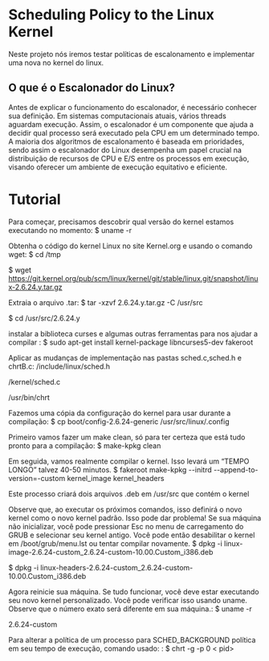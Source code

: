 # Scheduling Policy to the Linux Kernel
Neste projeto nós iremos testar políticas de escalonamento e implementar uma nova no kernel do linux.

## O que é o Escalonador do Linux?
Antes de explicar o funcionamento do escalonador, é necessário conhecer sua definição. Em sistemas computacionais atuais, vários threads aguardam execução. 
Assim, o escalonador é um componente que ajuda a decidir qual processo será executado pela CPU em um determinado tempo. 
A maioria dos algoritmos de escalonamento é baseada em prioridades, sendo assim o escalonador do Linux desempenha um papel crucial na distribuição de recursos de CPU e E/S entre os processos em execução, visando oferecer um ambiente de execução equitativo e eficiente.

# Tutorial
Para começar, precisamos descobrir qual versão do kernel estamos executando no momento:
$ uname -r

Obtenha o código do kernel Linux no site Kernel.org e usando o comando wget:
$ cd /tmp

$ wget https://git.kernel.org/pub/scm/linux/kernel/git/stable/linux.git/snapshot/linux-2.6.24.y.tar.gz

Extraia o arquivo .tar:
$ tar -xzvf 2.6.24.y.tar.gz -C /usr/src

$ cd /usr/src/2.6.24.y

instalar a biblioteca curses e algumas outras ferramentas para nos ajudar a compilar :
$ sudo apt-get install kernel-package libncurses5-dev fakeroot

Aplicar as mudanças de implementação nas pastas sched.c,sched.h e chrtB.c:
/include/linux/sched.h

/kernel/sched.c

/usr/bin/chrt

Fazemos uma cópia da configuração do kernel para usar durante a compilação:
$ cp boot/config-2.6.24-generic /usr/src/linux/.config

Primeiro vamos fazer um make clean, só para ter certeza que está tudo pronto para a compilação:
$ make-kpkg clean

Em seguida, vamos realmente compilar o kernel. Isso levará um “TEMPO LONGO” talvez 40-50 minutos.
$ fakeroot make-kpkg --initrd --append-to-version=-custom kernel_image kernel_headers

Este processo criará dois arquivos .deb em /usr/src que contém o kernel

Observe que, ao executar os próximos comandos, isso definirá o novo kernel como o novo kernel padrão. Isso pode dar problema! Se sua máquina não inicializar, você pode pressionar Esc no menu de carregamento do GRUB e selecionar seu kernel antigo. Você pode então desabilitar o kernel em /boot/grub/menu.lst ou tentar compilar novamente.
$ dpkg -i linux-image-2.6.24-custom_2.6.24-custom-10.00.Custom_i386.deb

$ dpkg -i linux-headers-2.6.24-custom_2.6.24-custom-10.00.Custom_i386.deb

Agora reinicie sua máquina. Se tudo funcionar, você deve estar executando seu novo kernel personalizado. Você pode verificar isso usando uname. Observe que o número exato será diferente em sua máquina.:
$ uname -r

2.6.24-custom

Para alterar a política de um processo para SCHED_BACKGROUND política em seu tempo de execução, comando usado: :
$ chrt -g -p 0 < pid>
